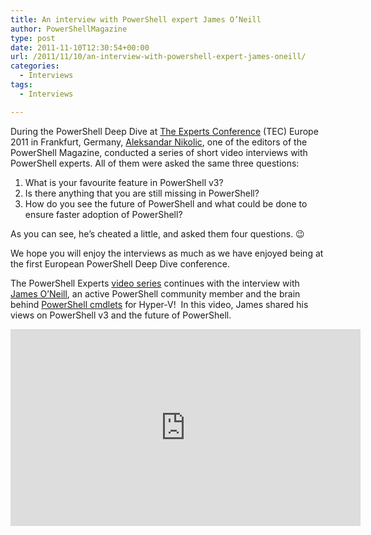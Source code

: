 ```yaml
---
title: An interview with PowerShell expert James O’Neill
author: PowerShellMagazine
type: post
date: 2011-11-10T12:30:54+00:00
url: /2011/11/10/an-interview-with-powershell-expert-james-oneill/
categories:
  - Interviews
tags:
  - Interviews

---
```

During the PowerShell Deep Dive at [The Experts Conference][1] (TEC) Europe 2011 in Frankfurt, Germany, [Aleksandar Nikolic][2], one of the editors of the PowerShell Magazine, conducted a series of short video interviews with PowerShell experts. All of them were asked the same three questions:

  1. What is your favourite feature in PowerShell v3?
  2. Is there anything that you are still missing in PowerShell?
  3. How do you see the future of PowerShell and what could be done to ensure faster adoption of PowerShell?

As you can see, he&#8217;s cheated a little, and asked them four questions. 😉

We hope you will enjoy the interviews as much as we have enjoyed being at the first European PowerShell Deep Dive conference.

The PowerShell Experts [video series][3] continues with the interview with [James O&#8217;Neill][4], an active PowerShell community member and the brain behind [PowerShell cmdlets][5] for Hyper-V!  In this video, James shared his views on PowerShell v3 and the future of PowerShell.

<p align="center">
  <iframe src="http://www.youtube.com/embed/FEeSaIgyr2A?hd=1" frameborder="0" width="560" height="315"></iframe>
</p>

[1]: http://theexpertsconference.com/
[2]: http://powershellers.blogspot.com
[3]: /categories/interviews
[4]: http://jamesone111.wordpress.com/
[5]: http://pshyperv.codeplex.com
